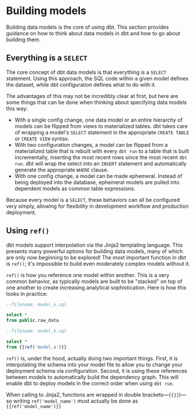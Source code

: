 # Building models #

Building data models is the core of using dbt. This section provides guidance on how to think about data models in dbt and how to go about building them.

## Everything is a `SELECT`

The core concept of dbt data models is that everything is a `SELECT` statement. Using this approach, the SQL code within a given model defines the dataset, while dbt configuration defines what to do with it.

The advantages of this may not be incredibly clear at first, but here are some things that can be done when thinking about specifying data models this way:
- With a single config change, one data model or an entire hierarchy of models can be flipped from views to materialized tables. dbt takes care of wrapping a model's `SELECT` statement in the appropriate `CREATE TABLE` or `CREATE VIEW` syntax.
- With two configuration changes, a model can be flipped from a materialized table that is rebuilt with every `dbt run` to a table that is built incrementally, inserting the most recent rows since the most recent `dbt run`. dbt will wrap the select into an `INSERT` statement and automatically generate the appropriate `WHERE` clause.
- With one config change, a model can be made ephemeral. Instead of being deployed into the database, ephemeral models are pulled into dependent models as common table expressions.

Because every model is a `SELECT`, these behaviors can all be configured very simply, allowing for flexibility in development workflow and production deployment.

## Using `ref()`

dbt models support interpolation via the Jinja2 templating language. This presents many powerful options for building data models, many of which are only now beginning to be explored! The most important function in dbt is `ref()`; it's impossible to build even moderately complex models without it.

`ref()` is how you reference one model within another. This is a very common behavior, as typically models are built to be "stacked" on top of one another to create increasing analytical sophistication. Here is how this looks in practice:

```sql
--filename: model_a.sql

select *
from public.raw_data
```
```sql
--filename: model_b.sql

select *
from {{ref('model_a')}}
```

`ref()` is, under the hood, actually doing two important things. First, it is interpolating the schema into your model file to allow you to change your deployment schema via configuration. Second, it is using these references between models to automatically build the dependency graph. This will enable dbt to deploy models in the correct order when using `dbt run`.

When calling to Jinja2, functions are wrapped in double brackets—`{{}}`)—so writing `ref('model_name')` must actually be done as `{{ref('model_name')}}`

